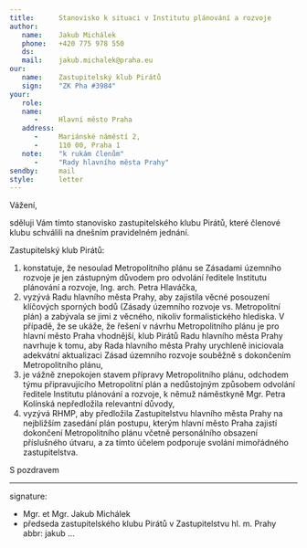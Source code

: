 ```yaml
---
title:      Stanovisko k situaci v Institutu plánování a rozvoje
author:
   name:    Jakub Michálek
   phone:   +420 775 978 550
   ds:      
   mail:    jakub.michalek@praha.eu
our:
   name:    Zastupitelský klub Pirátů
   sign:    "ZK Pha #3984"
your:
   role:    
   name:    
      -     Hlavní město Praha
   address:
      -     Mariánské náměstí 2,
      -     110 00, Praha 1
   note:    "k rukám členům"
      -     "Rady hlavního města Prahy"
sendby:     mail
style:      letter
---
```


Vážení,

sděluji Vám tímto stanovisko zastupitelského klubu Pirátů, které členové klubu schválili na dnešním pravidelném jednání.

Zastupitelský klub Pirátů:

1. konstatuje, že nesoulad Metropolitního plánu se Zásadami územního rozvoje je jen zástupným důvodem pro odvolání ředitele Institutu plánování a rozvoje, Ing. arch. Petra Hlaváčka,
2. vyzývá Radu hlavního města Prahy, aby zajistila věcné posouzení klíčových sporných bodů (Zásady územního rozvoje vs. Metropolitní plán) a zabývala se jimi z věcného, nikoliv formalistického hlediska. V případě, že se ukáže, že řešení v návrhu Metropolitního plánu je pro hlavní město Praha vhodnější, klub Pirátů Radu hlavního města Prahy navrhuje k tomu, aby Rada hlavního města Prahy urychleně iniciovala adekvátní aktualizaci Zásad územního rozvoje souběžně s dokončením Metropolitního plánu,
3. je vážně znepokojen stavem přípravy Metropolitního plánu, odchodem týmu připravujícího Metropolitní plán a nedůstojným způsobem odvolání ředitele Institutu plánování a rozvoje, k němuž náměstkyně Mgr. Petra Kolínská nepředložila relevantní důvody,
4. vyzývá RHMP, aby předložila Zastupitelstvu hlavního města Prahy na nejbližším zasedání plán postupu, kterým hlavní město Praha zajistí dokončení Metropolitního plánu včetně personálního obsazení příslušného útvaru, a za tímto účelem podporuje svolání mimořádného zastupitelstva.

S pozdravem

---
signature: 
  - Mgr. et Mgr. Jakub Michálek
  - předseda zastupitelského klubu Pirátů v Zastupitelstvu hl. m. Prahy
abbr:       jakub
...
